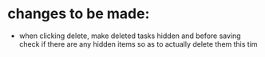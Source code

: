 # changes to be made:
- when clicking delete, make deleted tasks hidden and before saving check if there are any hidden items so as to actually delete them this tim
